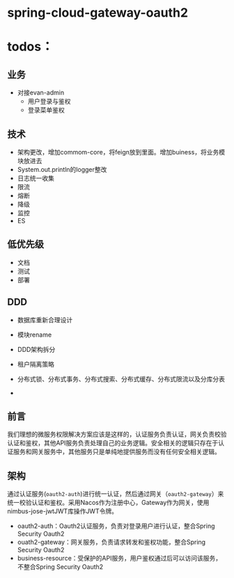 # spring-cloud-gateway-oauth2
# todos：
## 业务
- 对接evan-admin
  - 用户登录与鉴权
  - 登录菜单鉴权
## 技术
- 架构更改，增加commom-core，将feign放到里面。增加buiness，将业务模块放进去
- System.out.println的logger整改
- 日志统一收集
- 限流
- 熔断
- 降级
- 监控
- ES

## 低优先级
- 文档
- 测试
- 部署

## DDD
- 数据库重新合理设计
- 模块rename
- DDD架构拆分

- 租户隔离策略
- 分布式锁、分布式事务、分布式搜索、分布式缓存、分布式限流以及分库分表
- 

## 前言
我们理想的微服务权限解决方案应该是这样的，认证服务负责认证，网关负责校验认证和鉴权，其他API服务负责处理自己的业务逻辑。安全相关的逻辑只存在于认证服务和网关服务中，其他服务只是单纯地提供服务而没有任何安全相关逻辑。
## 架构
通过认证服务(`oauth2-auth`)进行统一认证，然后通过网关（`oauth2-gateway`）来统一校验认证和鉴权。采用Nacos作为注册中心，Gateway作为网关，使用nimbus-jose-jwtJWT库操作JWT令牌。
- oauth2-auth：Oauth2认证服务，负责对登录用户进行认证，整合Spring Security Oauth2
- ouath2-gateway：网关服务，负责请求转发和鉴权功能，整合Spring Security Oauth2
- business-resource：受保护的API服务，用户鉴权通过后可以访问该服务，不整合Spring Security Oauth2






